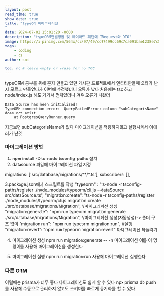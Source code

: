 ```yaml
---
layout: post
read_time: true
show_date: true
title: "typeOR 마이그레이션
"
date: 2024-07-02 15:01:20 -0600
description: "typeORM연결방법 및 레이어드 패턴에 IRequest와 DTO" 
image: https://i.pinimg.com/564x/cc/97/49/cc97499cc69c7ca091bae1238e7c5d59.jpg
tags: 
    - coding
    - cs
author: soi

toc: no # leave empty or erase for no TOC
---
```

typeORM 공부를 위해 혼자 만들고 있던 게시판 프로젝트에서 엔티티만들때 오타가 난지 모르고 만들었다가 이번에 수정했더니 오류가 났다 
처음에는 tsc 하고 node/index.js 해도 거기서 멈춰있더니 겨우 오류가 나왔더 
``` shell
Data Source has been initialized!
TypeORM connection error:  QueryFailedError: column "subCategorisName" does not exist
    at PostgresQueryRunner.query 
```
지금보면 subCategorisName가 없다 
마이그레이션을 적용하지않고 실행시켜서 이에러가 난것

### 마이그레이션 방법
1.  npm install -D ts-node tsconfig-paths 설치 
2. datasource 파일에 마이그레이션 파일 지정

migrations: ['src/database/migrations/**/*.ts'],
  subscribers: [],

3.package.json에서 스크립트를 작성
 "typeorm" : "ts-node -r tsconfig-paths/register ./node_modules/typeorm/cli.js --dataSource src/dataSource.ts",
    "migration:create": "ts-node -r tsconfig-paths/register ./node_modules/typeorm/cli.js migration:create ./src/database/migrations/Migration", //마이그레이션 생성
    "migration:generate": "npm run typeorm migration:generate ./src/database/migrations/Migration", //마이그레이션 생성(자동생성)-> 폴더 구조 없이 
    "migration:run": "npm run typeorm  migration:run", //실행
    "migration:revert": "npm run typeorm migration:revert"  마이그레이션 되돌리기

4. 마이그레이션 생성
npm run migration:generate -- -n  마이그레이션 이름 
이 명령어를 사용해 마이그레이션을 생성한다 

5. 마이그레이션 실행
npm run migration:run 사용해 마이그레이션 실행한다 

### 다른 ORM
이럴때는 prisma가 너무 좋다 마이그레이션도 쉽게 할 수 있다
npx prisma db push를 사용해 수동으로 관리하지 않고도 스키마를 빠르게 동기화를 할 수 있다 
